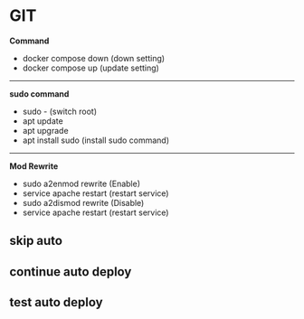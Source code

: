 # GIT
**Command**
- docker compose down (down setting)
- docker compose up (update setting)
____
**sudo command**
- sudo - (switch root)
- apt update
- apt upgrade
- apt install sudo (install sudo command)
____
**Mod Rewrite**
- sudo a2enmod rewrite (Enable)
- service apache restart (restart service)
- sudo a2dismod rewrite (Disable)
- service apache restart (restart service)

## skip auto
## continue auto deploy
## test auto deploy